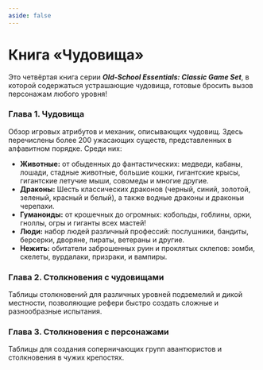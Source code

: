 ```yaml
---
aside: false
---
```


# Книга «Чудовища»

Это четвёртая книга серии _**Old-School Essentials: Classic Game Set**_, в которой содержаться устрашающие чудовища, готовые бросить вызов персонажам любого уровня!

### Глава 1. Чудовища

Обзор игровых атрибутов и механик, описывающих чудовищ. Здесь перечислены более 200 ужасающих существ, представленных в алфавитном порядке. Среди них:

-   **Животные:** от обыденных до фантастических: медведи, кабаны, лошади, стадные животные, большие кошки, гигантские крысы, гигантские летучие мыши, совомеды и многие другие.
-   **Драконы:** Шесть классических драконов (черный, синий, золотой, зеленый, красный и белый), а также водные драконы и драконьи черепахи.
-   **Гуманоиды:** от крошечных до огромных: кобольды, гоблины, орки, гноллы, огры и гиганты всех мастей!
-   **Люди:** набор людей различный профессий: послушники, бандиты, берсерки, дворяне, пираты, ветераны и другие.
-   **Нежить:** обитатели заброшенных руин и проклятых склепов: зомби, скелеты, вурдалаки, призраки, и вампиры.

### Глава 2. Столкновения с чудовищами

Таблицы столкновений для различных уровней подземелий и дикой местности, позволяющие рефери быстро создать сложные и разнообразные испытания.

### Глава 3. Столкновения с персонажами

Таблицы для создания соперничающих групп авантюристов и столкновения в чужих крепостях.
